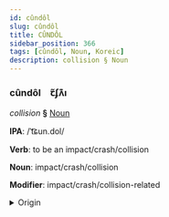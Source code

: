```yaml
---
id: cûndôl
slug: cûndôl
title: CÛNDÔL
sidebar_position: 366
tags: [cûndôl, Noun, Koreic]
description: collision § Noun
---
```


### cûndôl&emsp;<span kind="abugida">ꞇ̃ʄʌ͊ı</span>

*collision* **§** [Noun](../../tags/Noun)

**IPA**: /ˈt͡ɕun.dol/

**Verb**: to be an impact/crash/collision

**Noun**: impact/crash/collision

**Modifier**: impact/crash/collision-related

<details>
    <summary>Origin</summary>
    Korean 충돌 chungdo [t͡ɕʰuŋdo̞ɭ]<br/>
    <em>Koreic Language Family</em>
</details>
